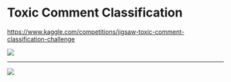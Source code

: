 # Toxic Comment Classification

https://www.kaggle.com/competitions/jigsaw-toxic-comment-classification-challenge


![](https://drive.google.com/file/d/1tdX052L_amhmTkdn2w_ynLWRuqyLeDdI/view?usp=sharing)

----

![](https://github.com/user-attachments/assets/f7bdfdab-130e-44cb-9051-ebf31aa710a0)
